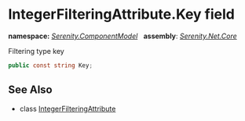 # IntegerFilteringAttribute.Key field
**namespace:** *[Serenity.ComponentModel](../../README.md#serenity.componentmodel-namespace)*   **assembly**: *[Serenity.Net.Core](../../README.md)*

Filtering type key

```csharp
public const string Key;
```

## See Also

* class [IntegerFilteringAttribute](../IntegerFilteringAttribute.md)